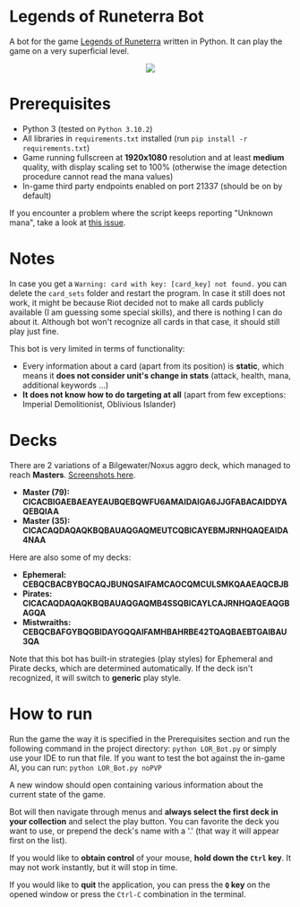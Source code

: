 # Legends of Runeterra Bot

A bot for the game [Legends of Runeterra](https://playruneterra.com/en-us/) written in Python. It can play the game on a very superficial level.

<p align="center">
  <img src="gifs/demo.gif"/>
</p>

# Prerequisites

- Python 3 (tested on `Python 3.10.2`)
- All libraries in `requirements.txt` installed (run `pip install -r requirements.txt`)
- Game running fullscreen at **1920x1080** resolution and at least **medium** quality, with display scaling set to 100% (otherwise the image detection procedure cannot read the mana values)
- In-game third party endpoints enabled on port 21337 (should be on by default)

If you encounter a problem where the script keeps reporting "Unknown mana", take a look at [this issue](https://github.com/MOj0/LoR-Bot/issues/22).

# Notes

In case you get a `Warning: card with key: [card_key] not found.` you can delete the `card_sets` folder and restart the program. In case it still does not work, it might be because Riot decided not to make all cards publicly available (I am guessing some special skills), and there is nothing I can do about it. Although bot won't recognize all cards in that case, it should still play just fine.

This bot is very limited in terms of functionality:

- Every information about a card (apart from its position) is **static**, which means it **does not consider unit's change in stats** (attack, health, mana, additional keywords ...)
- **It does not know how to do targeting at all** (apart from few exceptions: Imperial Demolitionist, Oblivious Islander)

# Decks

There are 2 variations of a Bilgewater/Noxus aggro deck, which managed to reach **Masters**.
[Screenshots here](https://github.com/MOj0/LoR-Bot/issues/21#issuecomment-1583795146).

- **Master (79): CICACBIGAEBAEAYEAUBQEBQWFU6AMAIDAIGA6JJGFABACAIDDYAQEBQIAA**
- **Master (35): CICACAQDAQAQKBQBAUAQGAQMEUTCQBICAYEBMJRNHQAQEAIDA4NAA**

Here are also some of my decks:

- **Ephemeral: CEBQCBACBYBQCAQJBUNQSAIFAMCAOCQMCULSMKQAAEAQCBJB**
- **Pirates: CICACAQDAQAQKBQBAUAQGAQMB4SSQBICAYLCAJRNHQAQEAQGBAGQA**
- **Mistwraiths: CEBQCBAFGYBQGBIDAYGQQAIFAMHBAHRBE42TQAQBAEBTGAIBAU3QA**

Note that this bot has built-in strategies (play styles) for Ephemeral and Pirate decks, which are determined automatically. If the deck isn't recognized, it will switch to **generic** play style.

# How to run

Run the game the way it is specified in the Prerequisites section and run the following command in the project directory: `python LOR_Bot.py` or simply use your IDE to run that file. If you want to test the bot against the in-game AI, you can run: `python LOR_Bot.py noPVP`

A new window should open containing various information about the current state of the game.

Bot will then navigate through menus and **always select the first deck in your collection** and select the play button. You can favorite the deck you want to use, or prepend the deck's name with a '.' (that way it will appear first on the list).

If you would like to **obtain control** of your mouse, **hold down the `Ctrl` key**. It may not work instantly, but it will stop in time.

If you would like to **quit** the application, you can press the **`Q` key** on the opened window or press the `Ctrl-C` combination in the terminal.
